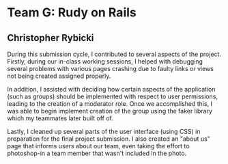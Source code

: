 # Team G: Rudy on Rails

## Christopher Rybicki

During this submission cycle, I contributed to several aspects of the project. Firstly, during our in-class working sessions, I helped with debugging several problems with various pages crashing due to faulty links or views not being created assigned properly.

In addition, I assisted with deciding how certain aspects of the application (such as groups) should be implemented with respect to user permissions, leading to the creation of a moderator role. Once we accomplished this, I was able to begin implement creation of the group using the faker library which my teammates later built off of.

Lastly, I cleaned up several parts of the user interface (using CSS) in preparation for the final project submission. I also created an "about us" page that informs users about our team, even taking the effort to photoshop-in a team member that wasn't included in the photo.
